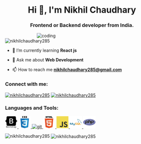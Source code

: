 <h1 align="center">Hi 👋, I'm Nikhil Chaudhary</h1>
<h3 align="center">Frontend or Backend developer from India.</h3>
<img align="right" width=400 alt="coding" src="https://encrypted-tbn0.gstatic.com/images?q=tbn:ANd9GcQ0xwDvuuUH-kzj-HuZkrNGK8S0eRPYpo9MHg&usqp=CAU">

<p align="left"> <img src="https://komarev.com/ghpvc/?username=nikhilchaudhary285&label=Profile%20views&color=0e75b6&style=flat" alt="nikhilchaudhary285" /> </p>

- 🌱 I’m currently learning **React js**

- 💬 Ask me about **Web Development**

- 📫 How to reach me **nikhilchaudhary285@gmail.com**

<h3 align="left">Connect with me:</h3>
<p align="left">
<a href="https://linkedin.com/in/nikhilchaudhary285" target="blank"><img align="center" src="https://raw.githubusercontent.com/rahuldkjain/github-profile-readme-generator/master/src/images/icons/Social/linked-in-alt.svg" alt="nikhilchaudhary285" height="30" width="40" /></a>
<a href="https://instagram.com/nikhilchaudhary285" target="blank"><img align="center" src="https://raw.githubusercontent.com/rahuldkjain/github-profile-readme-generator/master/src/images/icons/Social/instagram.svg" alt="nikhilchaudhary285" height="30" width="40" /></a>
</p>

<h3 align="left">Languages and Tools:</h3>
<p align="left"> <a href="https://getbootstrap.com" target="_blank" rel="noreferrer"> <img src="https://raw.githubusercontent.com/devicons/devicon/master/icons/bootstrap/bootstrap-plain-wordmark.svg" alt="bootstrap" width="40" height="40"/> </a> <a href="https://www.w3schools.com/css/" target="_blank" rel="noreferrer"> <img src="https://raw.githubusercontent.com/devicons/devicon/master/icons/css3/css3-original-wordmark.svg" alt="css3" width="40" height="40"/> </a> <a href="https://git-scm.com/" target="_blank" rel="noreferrer"> <img src="https://www.vectorlogo.zone/logos/git-scm/git-scm-icon.svg" alt="git" width="40" height="40"/> </a> <a href="https://www.w3.org/html/" target="_blank" rel="noreferrer"> <img src="https://raw.githubusercontent.com/devicons/devicon/master/icons/html5/html5-original-wordmark.svg" alt="html5" width="40" height="40"/> </a> <a href="https://developer.mozilla.org/en-US/docs/Web/JavaScript" target="_blank" rel="noreferrer"> <img src="https://raw.githubusercontent.com/devicons/devicon/master/icons/javascript/javascript-original.svg" alt="javascript" width="40" height="40"/> </a> <a href="https://www.mysql.com/" target="_blank" rel="noreferrer"> <img src="https://raw.githubusercontent.com/devicons/devicon/master/icons/mysql/mysql-original-wordmark.svg" alt="mysql" width="40" height="40"/> </a> <a href="https://www.php.net" target="_blank" rel="noreferrer"> <img src="https://raw.githubusercontent.com/devicons/devicon/master/icons/php/php-original.svg" alt="php" width="40" height="40"/> </a> </p>

<p><img align="left" src="https://github-readme-stats.vercel.app/api/top-langs?username=nikhilchaudhary285&show_icons=true&locale=en&layout=compact" alt="nikhilchaudhary285" /></p>

<p>&nbsp;<img align="center" src="https://github-readme-stats.vercel.app/api?username=nikhilchaudhary285&show_icons=true&locale=en" alt="nikhilchaudhary285" /></p>
